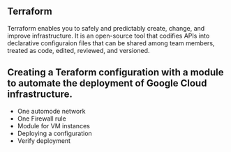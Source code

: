 ## Terraform 
Terraform enables you to safely and predictably create, change, and improve infrastructure. It is an open-source tool that codifies APIs into declarative configuraion files that can be shared among team members, treated as code, edited, reviewed, and versioned.

## Creating a Teraform configuration with a module to automate the deployment of Google Cloud infrastructure.
- One automode network
- One Firewall rule
- Module for VM instances
- Deploying a configuration 
- Verify deployment
